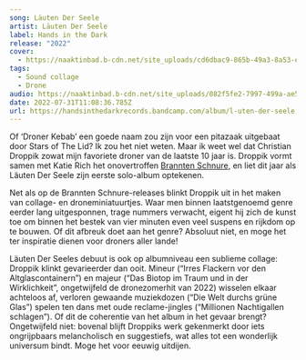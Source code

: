```yaml
---
song: Läuten Der Seele
artist: Läuten Der Seele
label: Hands in the Dark
release: "2022"
cover:
  - https://naaktinbad.b-cdn.net/site_uploads/cd6dbac9-865b-49a3-8a53-e41c18816848.jpg
tags:
  - Sound collage
  - Drone
audio: https://naaktinbad.b-cdn.net/site_uploads/082f5fe2-7997-499a-ae5d-ff928a6d0901.mp3
date: 2022-07-31T11:08:36.785Z
url: https://handsinthedarkrecords.bandcamp.com/album/l-uten-der-seele
---
```

Of ‘Droner Kebab’ een goede naam zou zijn voor een pitazaak uitgebaat door Stars of The Lid? Ik zou het niet weten. Maar ik weet wel dat Christian Droppik zowat mijn favoriete droner van de laatste 10 jaar is. Droppik vormt samen met Katie Rich het onovertroffen [Brannten Schnure](https://naaktinbad.com/brannten-schn%C3%BCre-erinnerungen-an-gesichter), en liet dit jaar als Läuten Der Seele zijn eerste solo-album optekenen.

Net als op de Brannten Schnure-releases blinkt Droppik uit in het maken van collage- en droneminiatuurtjes. Waar men binnen laatstgenoemd genre eerder lang uitgesponnen, trage nummers verwacht, eigent hij zich de kunst toe om binnen het bestek van vier minuten even veel suspens en rijkdom op te bouwen. Of dit afbreuk doet aan het genre? Absoluut niet, en moge het ter inspiratie dienen voor droners aller lande!

Läuten Der Seeles debuut is ook op albumniveau een sublieme collage: Droppik klinkt gevarieerder dan ooit. Mineur (“Irres Flackern vor den Altglascontainern”) en majeur (“Das Biotop im Traum und in der Wirklichkeit”, ongetwijfeld de dronezomerhit van 2022) wisselen elkaar achteloos af, verloren gewaande muziekdozen (“Die Welt durchs grüne Glas”) spelen ten dans met oude reclame-jingles (“Millionen Nachtigallen schlagen”). Of dit de coherentie van het album in het gevaar brengt? Ongetwijfeld niet: bovenal blijft Droppiks werk gekenmerkt door iets ongrijpbaars melancholisch en suggestiefs, wat alles tot een wonderlijk universum bindt. Moge het voor eeuwig uitdijen.